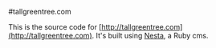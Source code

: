 #tallgreentree.com

This is the source code for [http://tallgreentree.com](http://tallgreentree.com). It's built using [Nesta](http://nestacms.com), a Ruby cms.
